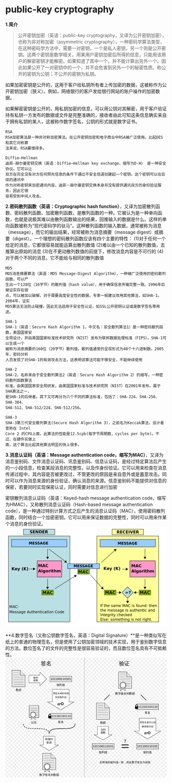 # public-key cryptography

**1.简介**
>公开密钥加密（英语：public-key cryptography，又译为公开密钥加密），也称为非对称加密（asymmetric cryptography），一种密码学算法类型，在这种密码学方法中，需要一对密钥，一个是私人密钥，另一个则是公开密钥。这两个密钥是数学相关，用某用户密钥加密后所得的信息，只能用该用户的解密密钥才能解密。如果知道了其中一个，并不能计算出另外一个。因此如果公开了一对密钥中的一个，并不会危害到另外一个的秘密性质。称公开的密钥为公钥；不公开的密钥为私钥。

如果加密密钥是公开的，这用于客户给私钥所有者上传加密的数据，这被称作为公开密钥加密（狭义）。例如，网络银行的客户发给银行网站的账户操作的加密数据。

如果解密密钥是公开的，用私钥加密的信息，可以用公钥对其解密，用于客户验证持有私钥一方发布的数据或文件是完整准确的，接收者由此可知这条信息确实来自于拥有私钥的某人，这被称作数字签名，公钥的形式就是数字证书。

```
RSA
RSA加密算法是一种非对称加密算法。在公开密钥加密和电子商业中RSA被广泛使用。比起DES和其它对称算
法来说，RSA要慢得多。
```
```
Diffie–Hellman 
迪菲-赫尔曼密钥交换（英语：Diffie–Hellman key exchange，缩写为D-H） 是一种安全协议。它可以让
双方在完全没有对方任何预先信息的条件下通过不安全信道创建起一个密钥。这个密钥可以在后续的通讯中
作为对称密钥来加密通讯内容，迪菲－赫尔曼密钥交换本身并没有提供通讯双方的身份验证服务，因此它很
容易受到中间人攻击。
```

**2.密码散列函数（英语：Cryptographic hash function）**，又译为加密散列函数、密码散列函数、加密散列函数，是散列函数的一种。它被认为是一种单向函数，也就是说极其难以由散列函数输出的结果，回推输入的数据是什么。这样的单向函数被称为“现代密码学的驮马”。这种散列函数的输入数据，通常被称为消息（message），而它的输出结果，经常被称为消息摘要（message digest）或摘要（digest）。一个理想的密码散列函数应该有四个主要的特性：
(1)对于任何一个给定的消息，它都很容易就能运算出散列数值
(2)难以由一个已知的散列数值，去推算出原始的消息
(3)在不更动散列数值的前提下，修改消息内容是不可行的
(4)对于两个不同的消息，它不能给与相同的散列数值
```
MD5
MD5消息摘要算法（英语：MD5 Message-Digest Algorithm），一种被广泛使用的密码散列函数，可以产
生出一个128位（16字节）的散列值（hash value），用于确保信息传输完整一致。1996年后被证实存在弱
点，可以被加以破解，对于需要高度安全性的数据，专家一般建议改用其他算法，如SHA-1。2004年，证实
MD5算法无法防止碰撞，因此无法适用于安全性认证，如SSL公开密钥认证或是数字签名等用途。
```
```
SHA-1
SHA-1（英语：Secure Hash Algorithm 1，中文名：安全散列算法1）是一种密码散列函数，美国国家安
全局设计，并由美国国家标准技术研究所（NIST）发布为联邦数据处理标准（FIPS）。SHA-1可以生成一个
被称为消息摘要的160位（20字节）散列值，散列值通常的呈现形式为40个十六进制数。2005年，密码分析
人员发现了对SHA-1的有效攻击方法，这表明该算法可能不够安全，不能继续使用
```
```
SHA-2
SHA-2，名称来自于安全散列算法2（英语：Secure Hash Algorithm 2）的缩写，一种密码散列函数算法
标准，由美国国家安全局研发，由美国国家标准与技术研究院（NIST）在2001年发布。属于SHA算法之一，
是SHA-1的后继者。其下又可再分为六个不同的算法标准，包括了：SHA-224、SHA-256、SHA-384、
SHA-512、SHA-512/224、SHA-512/256。
```
```
SHA-3
SHA-3第三代安全散列算法(Secure Hash Algorithm 3)，之前名为Keccak算法，设计者宣称在 Intel 
Core 2 的CPU上面，此算法的性能是12.5cpb(每字节周期数，cycles per byte)。不过，在硬件实做上
面，这个算法比起其他算法明显的快上很多。
```

**3.消息认证码（英语：Message authentication code，缩写为MAC）**，又译为消息鉴别码、文件消息认证码、讯息鉴别码、信息认证码，是经过特定算法后产生的一小段信息，检查某段消息的完整性，以及作身份验证。它可以用来检查在消息传递过程中，其内容是否被更改过，不管更改的原因是来自意外或是蓄意攻击。同时可以作为消息来源的身份验证，确认消息的来源。信息鉴别码不能提供对信息的保密，若要同时实现保密认证，同时需要对信息进行加密

密钥散列消息认证码（英语：Keyed-hash message authentication code，缩写为HMAC），又称散列消息认证码（Hash-based message authentication code），是一种通过特别计算方式之后产生的消息认证码（MAC），使用密码散列函数，同时结合一个加密密钥。它可以用来保证数据的完整性，同时可以用来作某个消息的身份验证。
![](../images/81.png)

**4.数字签名（又称公钥数字签名，英语：Digital Signature）**是一种类似写在纸上的普通的物理签名，但是使用了公钥加密领域的技术实现，用于鉴别数字信息的方法。数位签名了的文件的完整性是很容易验证的，而且数位签名具有不可抵赖性。
![](../images/82.png)
